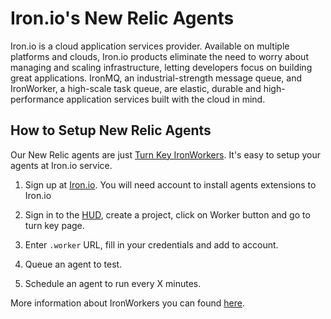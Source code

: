 # Iron.io's New Relic Agents

Iron.io is a cloud application services provider.
Available on multiple platforms and clouds,
Iron.io products eliminate the need to worry about managing and scaling infrastructure,
letting developers focus on building great applications. IronMQ,
an industrial-strength message queue, and IronWorker, a high-scale task queue,
are elastic, durable and high-performance application services built with the cloud in mind.

## How to Setup New Relic Agents

Our New Relic agents are just [Turn Key IronWorkers](http://dev.iron.io/worker/turn_key_workers).
It's easy to setup your agents at Iron.io service.

1. Sign up at [Iron.io](http://iron.io).
You will need account to install agents extensions to Iron.io 

2. Sign in to the [HUD](https://hud.iron.io), create a project,
click on Worker button and go to turn key page.

3. Enter `.worker` URL, fill in your credentials and add to account.
4. Queue an agent to test.
5. Schedule an agent to run every X minutes.

More information about IronWorkers you can found [here](http://dev.iron.io/worker).
